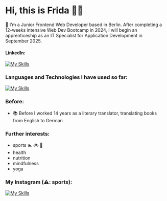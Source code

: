 # Hi, this is Frida 🏳️‍🌈

🌱 I'm a Junior Frontend Web Developer based in Berlin. After completing a 12-weeks intensive Web Dev Bootcamp in 2024, I will begin an apprenticeship as an IT Specialist for Application Development in September 2025.


#### LinkedIn:
[![My Skills](https://skillicons.dev/icons?i=linkedin)](https://www.linkedin.com/in/frida-lemke)

### Languages and Technologies I have used so far: 

[![My Skills](https://skillicons.dev/icons?i=bootstrap,css,figma,git,github,html,js,mongodb,nextjs,npm,react,typescript,vite,vscode)]()

  
### Before:

- 📚 Before I worked 14 years as a literary translator, translating books from English to German

### Further interests:
- sports 🏊 🚲 🏃 
- health
- nutrition
- mindfulness
- yoga

  
### My Instagram (⚠️: sports):
[![My Skills](https://skillicons.dev/icons?i=instagram)](https://www.instagram.com/frida_unterwegs/)




